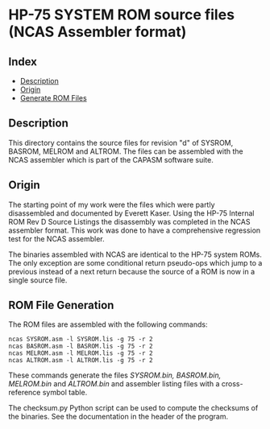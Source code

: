 HP-75 SYSTEM ROM source files (NCAS Assembler format)
=====================================================

Index
-----

* [Description](#description)
* [Origin](#orign)
* [Generate ROM Files](#generate-rom-files)


Description
-----------

This directory contains the source files for revision "d" of SYSROM,
BASROM, MELROM and ALTROM. The files can be assembled with the
NCAS assembler which is part of the CAPASM software suite.


Origin
------

The starting point of my work were the files which were partly disassembled and
documented by Everett Kaser. Using the HP-75 Internal ROM Rev D Source Listings
the disassembly was completed in the NCAS assembler format. This work was
done to have a comprehensive regression test for the NCAS assembler.

The binaries assembled with NCAS are identical to the HP-75 system ROMs. The only
exception are some conditional return pseudo-ops which jump to a previous instead
of a next return because the source of a ROM is now in a single source file.


ROM File Generation
-------------------

The ROM files are assembled with the following commands:

    ncas SYSROM.asm -l SYSROM.lis -g 75 -r 2
    ncas BASROM.asm -l BASROM.lis -g 75 -r 2
    ncas MELROM.asm -l MELROM.lis -g 75 -r 2
    ncas ALTROM.asm -l ALTROM.lis -g 75 -r 2

These commands generate the files *SYSROM.bin, BASROM.bin, MELROM.bin* and
*ALTROM.bin* and assembler listing files with a cross-reference symbol table.

The checksum.py Python script can be used to compute the checksums of the
binaries. See the documentation in the header of the program.
